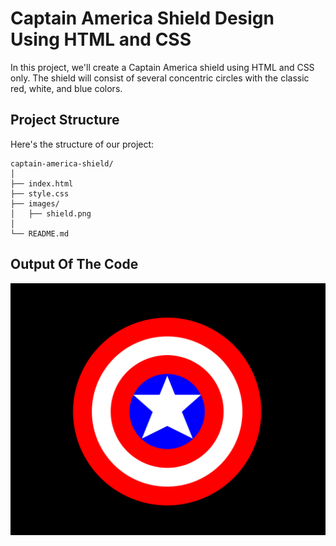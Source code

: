 # Captain America Shield Design Using HTML and CSS

In this project, we'll create a Captain America shield using HTML and CSS only. The shield will consist of several concentric circles with the classic red, white, and blue colors.

## Project Structure

Here's the structure of our project:

```plaintext
captain-america-shield/
│
├── index.html
├── style.css
├── images/
│   ├── shield.png
│
└── README.md
```

## Output Of The Code

![Captain America Shield](/images/shield.png)
